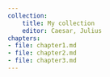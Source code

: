 ```yaml
---
collection:
	title: My collection
	editor: Caesar, Julius
chapters:
- file: chapter1.md
- file: chapter2.md
- file: chapter3.md
---
```

